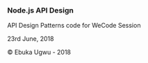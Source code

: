 ### Node.js API Design

API Design Patterns code for WeCode Session

23rd June, 2018

© Ebuka Ugwu - 2018
